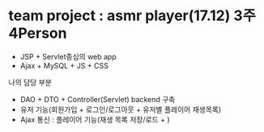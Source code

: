# team project : asmr player(17.12) 3주 4Person
- JSP + Servlet중심의 web app
- Ajax + MySQL + JS + CSS

나의 담당 부분
- DAO + DTO + Controller(Servlet) backend 구축
- 유저 기능(회원가입 + 로그인/로그아웃 + 유저별 플레이어 재생목록)
- Ajax 통신 : 플레이어 기능(재생 목록 저장/로드 + ) 
